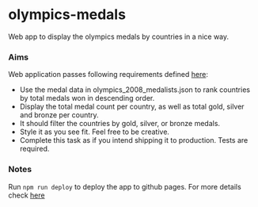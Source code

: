# olympics-medals

Web app to display the olympics medals by countries in a nice way.

### Aims

Web application passes following requirements defined [here](https://github.com/KitmanLabs/interview_screeners/tree/master/frontend#questions):

- Use the medal data in olympics_2008_medalists.json to rank countries by total medals won in descending order.
- Display the total medal count per country, as well as total gold, silver and bronze per country.
- It should filter the countries by gold, silver, or bronze medals.
- Style it as you see fit. Feel free to be creative.
- Complete this task as if you intend shipping it to production. Tests are required.

### Notes

Run `npm run deploy` to deploy the app to github pages. For more details check [here](https://github.com/facebook/create-react-app/blob/master/packages/react-scripts/template/README.md#github-pages)
